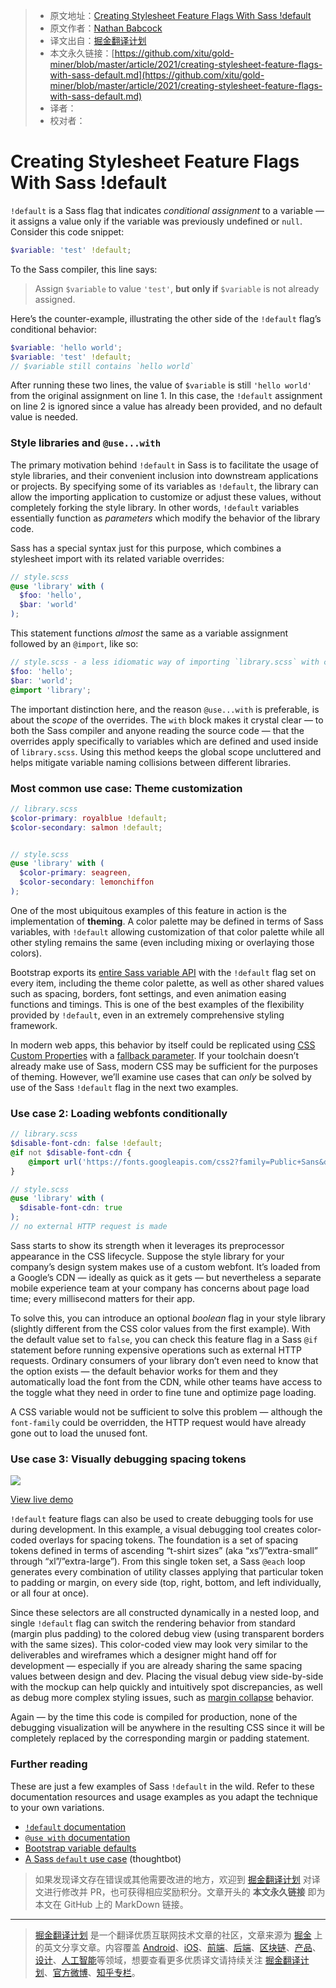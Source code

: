> * 原文地址：[Creating Stylesheet Feature Flags With Sass !default](https://css-tricks.com/creating-stylesheet-feature-flags-with-sass-default/)
> * 原文作者：[Nathan Babcock](https://css-tricks.com/author/nathanbabcock/)
> * 译文出自：[掘金翻译计划](https://github.com/xitu/gold-miner)
> * 本文永久链接：[https://github.com/xitu/gold-miner/blob/master/article/2021/creating-stylesheet-feature-flags-with-sass-default.md](https://github.com/xitu/gold-miner/blob/master/article/2021/creating-stylesheet-feature-flags-with-sass-default.md)
> * 译者：
> * 校对者：

# Creating Stylesheet Feature Flags With Sass !default

`!default` is a Sass flag that indicates *conditional assignment* to a variable — it assigns a value only if the variable was previously undefined or `null`. Consider this code snippet:

```scss
$variable: 'test' !default;
```

To the Sass compiler, this line says:

> Assign `$variable` to value `'test'`, **but only if** `$variable` is not already assigned.

Here’s the counter-example, illustrating the other side of the `!default` flag’s conditional behavior:

```scss
$variable: 'hello world';
$variable: 'test' !default;
// $variable still contains `hello world`
```

After running these two lines, the value of `$variable` is still `'hello world'` from the original assignment on line 1. In this case, the `!default` assignment on line 2 is ignored since a value has already been provided, and no default value is needed.

### Style libraries and `@use...with`

The primary motivation behind `!default` in Sass is to facilitate the usage of style libraries, and their convenient inclusion into downstream applications or projects. By specifying some of its variables as `!default`, the library can allow the importing application to customize or adjust these values, without completely forking the style library. In other words, `!default` variables essentially function as *parameters* which modify the behavior of the library code.

Sass has a special syntax just for this purpose, which combines a stylesheet import with its related variable overrides:

```scss
// style.scss
@use 'library' with (
  $foo: 'hello',
  $bar: 'world'
);
```

This statement functions *almost* the same as a variable assignment followed by an `@import`, like so:

```scss
// style.scss - a less idiomatic way of importing `library.scss` with configuration
$foo: 'hello';
$bar: 'world';
@import 'library';
```

The important distinction here, and the reason `@use...with` is preferable, is about the *scope* of the overrides. The `with` block makes it crystal clear — to both the Sass compiler and anyone reading the source code — that the overrides apply specifically to variables which are defined and used inside of `library.scss`. Using this method keeps the global scope uncluttered and helps mitigate variable naming collisions between different libraries.

### Most common use case: Theme customization

```scss
// library.scss
$color-primary: royalblue !default;
$color-secondary: salmon !default;


// style.scss
@use 'library' with (
  $color-primary: seagreen,
  $color-secondary: lemonchiffon
);
```

One of the most ubiquitous examples of this feature in action is the implementation of **theming**. A color palette may be defined in terms of Sass variables, with `!default` allowing customization of that color palette while all other styling remains the same (even including mixing or overlaying those colors).

Bootstrap exports its [entire Sass variable API](https://github.com/twbs/bootstrap/blob/main/scss/_variables.scss) with the `!default` flag set on every item, including the theme color palette, as well as other shared values such as spacing, borders, font settings, and even animation easing functions and timings. This is one of the best examples of the flexibility provided by `!default`, even in an extremely comprehensive styling framework.

In modern web apps, this behavior by itself could be replicated using [CSS Custom Properties](https://css-tricks.com/a-complete-guide-to-custom-properties/) with a [fallback parameter](https://css-tricks.com/a-complete-guide-to-custom-properties/#h-custom-property-fallbacks). If your toolchain doesn’t already make use of Sass, modern CSS may be sufficient for the purposes of theming. However, we’ll examine use cases that can *only* be solved by use of the Sass `!default` flag in the next two examples.

### Use case 2: Loading webfonts conditionally

```scss
// library.scss
$disable-font-cdn: false !default;
@if not $disable-font-cdn {
    @import url('https://fonts.googleapis.com/css2?family=Public+Sans&display=swap');
}

// style.scss
@use 'library' with (
  $disable-font-cdn: true
);
// no external HTTP request is made
```

Sass starts to show its strength when it leverages its preprocessor appearance in the CSS lifecycle. Suppose the style library for your company’s design system makes use of a custom webfont. It’s loaded from a Google’s CDN — ideally as quick as it gets — but nevertheless a separate mobile experience team at your company has concerns about page load time; every millisecond matters for their app.

To solve this, you can introduce an optional *boolean* flag in your style library (slightly different from the CSS color values from the first example). With the default value set to `false`, you can check this feature flag in a Sass `@if` statement before running expensive operations such as external HTTP requests. Ordinary consumers of your library don’t even need to know that the option exists — the default behavior works for them and they automatically load the font from the CDN, while other teams have access to the toggle what they need in order to fine tune and optimize page loading.

A CSS variable would not be sufficient to solve this problem — although the `font-family` could be overridden, the HTTP request would have already gone out to load the unused font.

### Use case 3: Visually debugging spacing tokens

![](https://i1.wp.com/css-tricks.com/wp-content/uploads/2021/05/sass-default-visually-debugging.png?resize=1808%2C468&ssl=1)

[View live demo](https://codepen.io/nathanbabcock/project/editor/AYYygg)

`!default` feature flags can also be used to create debugging tools for use during development. In this example, a visual debugging tool creates color-coded overlays for spacing tokens. The foundation is a set of spacing tokens defined in terms of ascending “t-shirt sizes” (aka “xs”/”extra-small” through “xl”/”extra-large”). From this single token set, a Sass `@each` loop generates every combination of utility classes applying that particular token to padding or margin, on every side (top, right, bottom, and left individually, or all four at once).

Since these selectors are all constructed dynamically in a nested loop, and single `!default` flag can switch the rendering behavior from standard (margin plus padding) to the colored debug view (using transparent borders with the same sizes). This color-coded view may look very similar to the deliverables and wireframes which a designer might hand off for development — especially if you are already sharing the same spacing values between design and dev. Placing the visual debug view side-by-side with the mockup can help quickly and intuitively spot discrepancies, as well as debug more complex styling issues, such as [margin collapse](https://css-tricks.com/what-you-should-know-about-collapsing-margins/) behavior.

Again — by the time this code is compiled for production, none of the debugging visualization will be anywhere in the resulting CSS since it will be completely replaced by the corresponding margin or padding statement.

### Further reading

These are just a few examples of Sass `!default` in the wild. Refer to these documentation resources and usage examples as you adapt the technique to your own variations.

* [`!default` documentation](https://sass-lang.com/documentation/variables#default-values)
* [`@use with` documentation](https://sass-lang.com/documentation/at-rules/use#configuration)
* [Bootstrap variable defaults](https://getbootstrap.com/docs/4.0/getting-started/theming/#variable-defaults)
* [A Sass `default` use case](https://thoughtbot.com/blog/sass-default) (thoughtbot)

> 如果发现译文存在错误或其他需要改进的地方，欢迎到 [掘金翻译计划](https://github.com/xitu/gold-miner) 对译文进行修改并 PR，也可获得相应奖励积分。文章开头的 **本文永久链接** 即为本文在 GitHub 上的 MarkDown 链接。

---

> [掘金翻译计划](https://github.com/xitu/gold-miner) 是一个翻译优质互联网技术文章的社区，文章来源为 [掘金](https://juejin.im) 上的英文分享文章。内容覆盖 [Android](https://github.com/xitu/gold-miner#android)、[iOS](https://github.com/xitu/gold-miner#ios)、[前端](https://github.com/xitu/gold-miner#前端)、[后端](https://github.com/xitu/gold-miner#后端)、[区块链](https://github.com/xitu/gold-miner#区块链)、[产品](https://github.com/xitu/gold-miner#产品)、[设计](https://github.com/xitu/gold-miner#设计)、[人工智能](https://github.com/xitu/gold-miner#人工智能)等领域，想要查看更多优质译文请持续关注 [掘金翻译计划](https://github.com/xitu/gold-miner)、[官方微博](http://weibo.com/juejinfanyi)、[知乎专栏](https://zhuanlan.zhihu.com/juejinfanyi)。
